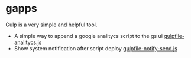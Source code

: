 # gapps

Gulp is a very simple and helpful tool.

* A simple way to append a google analitycs script to the gs ui [gulpfile-analitycs.js](./gulpfile-analitycs.js)
* Show system notification after script deploy [gulpfile-notify-send.js](./gulpfile-notify-send.js)